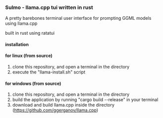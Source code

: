### Sulmo - llama.cpp tui written in rust

A pretty barebones terminal user interface for prompting GGML models using llama.cpp

built in rust using ratatui

#### installation

#### for linux (from source)
1. clone this repository, and open a terminal in the directory
2. execute the "llama-install.sh" script

#### for windows (from source)
1. clone this repository, and open a terminal in the directory
2. build the application by running "cargo build --release" in your terminal
3. download and build llama.cpp inside the directory (https://github.com/ggerganov/llama.cpp)